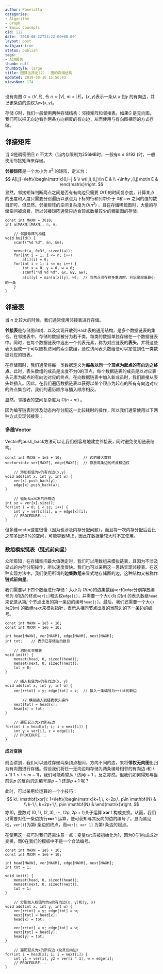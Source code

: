 ```yaml
---
author: Panelatta
categories:
- Algorithm
- Graph
- Basic Concepts
cid: 112
date: '2018-08-22T23:22:00+08:00'
layout: post
mathjax: true
status: publish
tags:
- ACM报告
thumb: null
thumbStyle: large
title: 图算法简论(2) ：图的存储结构
updated: 2019-08-16 15:56:43
viewsNum: 174
---
```


设有向图 $G=(V,E)$, 令 $n=|V|$, $m=|E|$，$(x,y)$表示一条从 $x$ 到$y$ 的有向边，并记该条边的边权为$w(x,y)$。

存储 $G$时，我们一般使用两种存储结构：邻接矩阵和邻接表。如果$G$ 是无向图，我们可以把无向边看作两条方向相反的有向边，从而使用与有向图相同的方式存储。

<!--more-->

## 邻接矩阵

当 $G$是稠密图且 $n$ 不太大（当内存限制为256MB时，一般有$n \leq 8192$ )时，一般使用邻接矩阵来存储。

**邻接矩阵**是一个大小为 $n^{2}$ 的矩阵，定义为：
$$
A[i,j]=\left\{\begin{matrix}0,i=j
 & \\ w(i,j),(i,j)\in E
 & \\ +\infty ,(i,j)\notin E
 & 
\end{matrix}\right.
$$
显然，邻接矩阵判断两点之间是否有有向边只需要 $O(1)$的时间复杂度，计算某点的出度和入度只需要分别遍历以该点为下标的行和列中介于 $0$和$+\infty$ 之间的值的数目即可。但显然，邻接矩阵的空间复杂度为$O(n^{2})$ ，且在存储稀疏图时，大量的存储空间被浪费，所以邻接矩阵通常只适合顶点数量较少的稠密图的存储。

```
const int MAXN = 3010;
int a[MAXN][MAXN], n, m;

    // 邻接矩阵的构建
void build() {
    scanf("%d %d", &n, &m);

    memset(a, 0x3f, sizeof(a));
    for(int i = 1; i <= n; i++)
        a[i][i] = 0;
    for(int i = 1; i <= m; i++) {
        int x = 0, y = 0, w = 0;
        scanf("%d %d %d", &x, &y, &w);
        a[x][y] = min(a[x][y], w);  // 当两点间存在多重边时，只记录权值最小的一条
    }
}
```

## 邻接表

当 $n$ 比较大的时候，我们通常使用邻接表进行存储。

**邻接表**是存储图和树、以及实现开散列Hash表的通用结构，是多个数据链表的集合。在邻接表中，存储的数据被分为若干类，每类的数据单独存储在一个数据链表中。同时，在每个数据链表中选出一个代表元素，称为对应链表的**表头**，并将这些表头组成一个可以随机访问的索引数组，通过访问表头数组便可以定位到任一类数据对应的链表。

在存储图时，我们通常将每一类数据定义为**每条以同一个顶点为起点的有向边之终点**。此时，表头数组的成员是出度不为0的顶点，每个数据链表的成员是以对应表头元素为起点的有向边对应的终点。在向数据链表中加入新成员时，我们直接从表头处插入。因此，在我们遍历数据链表以获得以某个顶点为起点的所有有向边对应的终点集合时，我们的遍历顺序与插入顺序相反。

显然，邻接表的空间复杂度为 $O(n + m)$ 。

因为编写链表时涉及动态内存分配这一比较耗时的操作，所以我们通常使用以下两种方式实现邻接表：

### 多维Vector

Vector的push_back方法可以让我们很容易地建立邻接表，同时避免使用链表结构。

```
const int MAXE = 1e5 + 10;			// 边的最大数目
vector<int> ver[MAXE], edge[MAXE];	// 存放每条边的终点和边权

	// 添加权值为w的有向边(x,y)
void add(int x, int y, int w) {
	ver[x].push_back(y);
	edge[x].push_back(w);
}

	// 遍历从x出发的所有边
int sz = ver[x].size();
for(int i = 0; i < sz; i++) {
	int y = ver[x][i], w = edge[x][i];
	// PROCEDURE...
}
```

但多维vector速度很慢（因为也涉及内存分配问题），而且每一次内存分配后会比之前多出50%的空间，可能导致MLE，因此在数据量较大时不宜使用。

### 数组模拟链表（链式前向星）

众所周知，在存储空间最大值确定时，我们可以用数组来模拟链表，且因为不涉及显式的内存分配操作，所以速度很快。我们也可以采用这一思路实现邻接表。在这种实现方法中，我们使用所谓的**边集数组**来显式地存储图的边，这种结构又被称作**链式前向星**。

我们需要以下四个数组进行存储：大小为 $\Omega (m)$的边集数组`ver`和`edge`分别存放编号为 $i$的边的终点`ver[i]`和边权`edge[i]`，并需要一个大小为 $\Omega (n)$ 的表头数组`head`来记录从第$j$ 个节点出发的第一条边的编号`head[j]`。最后，我们还需要一个大小为$\Omega (m)$ 的数组`next`来模拟指针，表示从相同节点出发的当前边的下一条边的编号。

```
const int MAXN = 1e5 + 10;
const int MAXM = 1e6 + 10;

int head[MAXN], ver[MAXM], edge[MAXM], next[MAXM];
int tot;	// 表示已存储边的数目

	// 初始化邻接表
void init() {
	memset(head, 0, sizeof(head));
	memset(next, 0, sizeof(next));
	tot = 0;
}

	// 插入权值为w的有向边(x, y)
void add(int x, int y, int w) {
	ver[++tot] = y; edge[tot] = z;	// 插入一条编号为++tot的新边

		// 模拟插入到链表表头操作
	next[tot] = head[x];
	head[x] = tot;
}

	// 遍历起点为x的所有边
for(int i = head[x]; i; i = next[i]) {
	int y = ver[i], z = edge[i];
	// PROCEDURE...
}
```

#### 成对变换

前面讲到，我们可以通过存储两条顶点相同、方向不同的边，来将**带权无向图**化归为有向图进行存储。假设我们将任一无向边均存储为两条编号相邻的有向边 $i$和 $i + 1$( $1 \leq i \leq m - 1$)，我们可能希望从 $i$ 访问$i + 1$ ，反之亦然。但我们如何得知与当前边$p$ 的反向的边编号是$p - 1$ 还是$p + 1$ 呢？

此时，可以采用位运算的一个小技巧：
$$
k\: \mathbf{xor}\: 1=\left\{\begin{matrix}k+1,\, k=2p,\, p\in \mathbf{N}
 & \\ k-1,\, k=2p+1,\, p\in \mathbf{N} 
 & 
\end{matrix}\right.
$$
亦即，整数对 $(0,1)$, $(2,3)$, $\cdots$, $(2p, 2p+1)$关于运算 $\mathbf{xor} \, 1$ 构成变换。从而，我们只需要对任一条边执行$\mathbf{xor} \, 1$ 运算，便可获知与其反向的边的编号了。显而易见地，`ver[i]`为第$i$ 条边的终点，而`ver[i xor 1]` 为第$i$ 条边的起点。

在使用这一技巧时我们还需注意一点：变量`tot`应被初始化为1，因为0与1构成成对变换，而0在我们的模板中不是一个合法编号。

```
const int MAXN = 1e5 + 10;
const int MAXM = 1e6 + 10;

int head[MAXN], ver[MAXM], edge[MAXM], next[MAXM];
int tot = 1;

void init() {
	memset(head, 0, sizeof(head));
	memset(next, 0, sizeof(next));
	tot = 1;
}

	// 分别加入权值均为w的有向边(x, y)和(y, x)
void add(int x, int y, int w) {
	ver[++tot] = y; edge[tot] = w;
	next[tot] = head[x];
	head[x] = tot;

	ver[++tot] = x; edge[tot] = w;
	next[tot] = head[y];
	head[y] = tot;
}

	// 遍历起点为x的所有边（及其反向边）
for(int i = head[x]; i; i = next[i]) {
	int y1 = ver[i], y2 = ver[i ^ 1], w = edge[i];
	// PROCEDURE...
}
```
